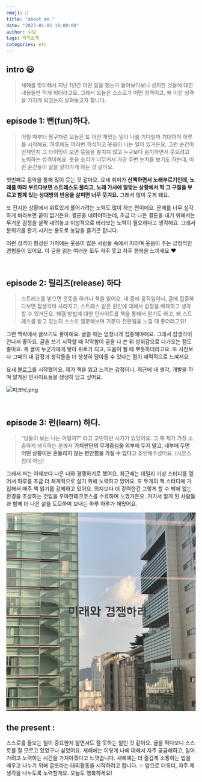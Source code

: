 ```yaml
---
emoji: 🙂
title: "about me."
date: "2023-01-05 18:00:00"
author: 수달
tags: 자기소개
categories: etc
---
```


## intro 😃
> 새해를 맞이해서 지난 1년간 어떤 일을 했는가 돌아보다보니 성취한 것들에 대한 내용들만 적게 되더라고요. 그래서 오늘은 스스로가 어떤 성격이고, 왜 이런 성격을 가지게 되었는지 살펴보고자 합니다. 


## **episode 1:  뻔(fun)하다.**

> 어릴 때부터 짱구처럼 오늘은 또 어떤 재밌는 일이 나를 기다릴까 기대하며 하루를 시작해요. 하루에도 여러번 피식하고 웃음이 나는 일이 있거든요. 그런 순간이 언제인지 그 타이밍이 오면 웃음을 놓치지 않고 누구보다 음미하면서 웃으려고 노력하는 성격이에요. 웃음 소리가 너무커서 가끔 주변 눈치를 보기도 하는데, 이런 순간들이 삶을 살아가게 하는 것 같아요. 

첫번째로 음악을 통해 많이 웃는 것 같아요. 요새 취미가 **산책하면서 노래부르기인데, 노래를 따라 부르다보면 스트레스도 풀리고, 노래 가사에 알맞는 상황에서 딱 그 구절을 부르고 함께 있는 상대방의 반응을 살피면 너무 웃겨요.** 그래서 많이 웃게 돼요. 

또 진지한 상황에서 위트있게 풀어가려는 노력도 많이 하는 편이에요. 문제를 너무 심각하게 바라보면 끝이 없거든요. 결론을 내려야하는데, 조금 더 나은 결론을 내기 위해서는 무거운 감정을 살짝 내려놓고 이성적으로 바라보는 노력이 필요하다고 생각해요. 그래서 분위기를 환기 시키는 용도로 농담을 즐기곤 합니다. 

이런 성격이 형성된 기저에는 웃음이 많은 사람들 속에서 자라며  웃음이 주는 긍정적인 경험들이 있어요. 이 글을 읽는 여러분 모두 자주 웃고 자주 행복을 느끼세요 ❤️

<br>

## **episode 2: 릴리즈(release) 하다**

> 스트레스를 받으면 운동을 하거나 책을 읽어요. 내 몸에 움직임이나, 글에 집중하다보면 잡생각이 사라지고,  스트레스 받은 원인에 대해서 감정을 배제하고 생각할 수 있거든요.  해결 방법에 대한 인사이트를 책을 통해서 얻기도 하고, 왜 스트레스를 받고 있는지 스스로 질문해보며 기분이 전환됨을 느낄 때 좋더라고요! 

그런 맥락에서 글쓰기도 좋아해요. 글쓸 때는 엄청나게 집중해야해요. 그래서 잡생각이 안나서 좋아요. 글을 쓰기 시작할 때 막막함이 글을 다 쓴 뒤 성취감으로 다가오는 점도 좋아요. 제 글이 누군가에게 닿아 위로가 되고, 도움이 될 때 뿌듯하더라고요. 또 사진보다 그때의 내 감정과 생각들을 더 생생히 담아둘 수 있다는 점이 매력적으로 느껴져요. 

요새 [블로그](sudal.site)를 시작했어요. 제가 책을 읽고 느끼는 감정이나, 최근에 내 생각, 개발을 하며 알게된 인사이트들을 생생히 담고 싶어요. 

![피크닉.png](p.png)


<br>

## **episode 3: 런(learn) 하다.**

> “남들이 보는 나는 어떨까?” 라고 고민하던 시기가 있었어요. 그 때 제가 가장 소중하게 생각하는 분께서 **가치판단의 무게중심을 외부에 두지 말고, 내부에 두면 어떤 상황이든 흔들리지 않는 편안함을 가질 수 있다**고 조언해주셨어요. (시몬스 침대 아님) 

그래서 저는 어제보다 나은 나와 경쟁하기로 했어요. 최근에는 데일리 기상 스터디를 열어서 하루를 조금 더 체계적으로 살기 위해 노력하고 있어요. 또 두개의 책 스터디에 가입해서 매주 책 읽기를 강제하고 있어요. 의지보다 더 강력한건 그렇게 할 수 밖에 없는 환경을 조성하는 것임을 우아한테크코스를 수료하며 느꼈거든요. 거기서 알게 된 사람들과 함께 더 나은 삶을 도모하며 보내는 하루 하루가 재밌어요. 

![좋아하는 글귀](./글귀.png)

## the present :

스스로를 돌보는 일이 중요한지 알면서도 잘 못하는 일인 것 같아요. 글을 적다보니 스스로를 잘 모르고 있었구나 싶었어요.  새해에는 이렇게 나에 대해서 자주 궁금해하고, 알아가려고 노력하는 시간을 가져야겠다고 느꼇습니다. 새해에는 더 즐겁게 소통하는 법을 배우고 나누기 위해 글또라는 대외활동을 시작하려고 합니다. ✨ 앞으로 더욱더, 자주 제 생각을 나누도록 노력할게요. 오늘도 행복하세요!